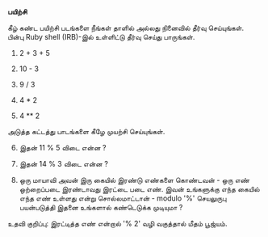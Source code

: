 __பயிற்சி__

கீழ் கண்ட பயிற்சி படங்களை நீங்கள் தாளில் அல்லது நினைவில் தீர்வு செய்யுங்கள். பின்பு Ruby shell (IRB)-இல் உள்ளிட்டு தீர்வு செய்து பாருங்கள்.

1) 2 + 3 + 5

2) 10 - 3

3) 9 / 3

4) 4 * 2

5) 4 ** 2

அடுத்த கட்டத்து பாடங்களை கீழே முயற்சி செய்யுங்கள்.

6) இதன்  11 % 5 விடை என்ன ?

7) இதன்  14 % 3 விடை என்ன ?

8) ஒரு மாயாவி அவன் இரு கையில் இரண்டு எண்களை கொண்டவன் - ஒரு எண் ஒற்றைப்படை இரண்டாவது இரட்டை படை எண். இவன் உங்களுக்கு எந்த கையில் எந்த எண் உள்ளது என்று சொல்லமாட்டான்  - modulo '%' செயலுருபு பயன்படுத்தி இதனை உங்களால் கண்டெடுக்க முடியுமா ?

உதவி குறிப்பு: இரட்டித்த எண் என்றால் '% 2' வழி வகுத்தால் மீதம் பூஜ்யம்.
